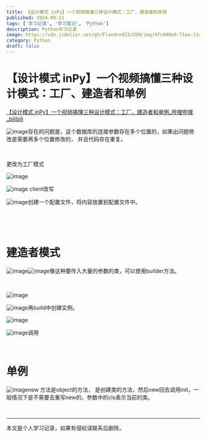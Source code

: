 ```yaml
---
title: 【设计模式 inPy】一个视频搞懂三种设计模式：工厂、建造者和单例
published: 2024-09-13
tags: ['学习记录', '学习笔记', 'Python']
description: Python学习记录
image: https://cdn.jsdelivr.net/gh/Flandre923/CDN/img/4fc008e9-71ea-11ef-a5b1-ba1ea485754b.jpg
category: Python
draft: false
---
```



# 【设计模式 inPy】一个视频搞懂三种设计模式：工厂、建造者和单例

[【设计模式 inPy】一个视频搞懂三种设计模式：工厂、建造者和单例_哔哩哔哩_bilibili](https://www.bilibili.com/video/BV131421876N/?spm_id_from=333.999.0.0&vd_source=f5ab73e8b88cb4cb94d904126cdfeb27)

​![image](https://cdn.jsdelivr.net/gh/Flandre923/CDN/img/5131caea-71ea-11ef-9b0a-ba1ea485754b.png)存在的问题是，这个数据库的连接参数存在多个位置的，如果出问题修改是需要再多个位置修改的， 并且代码存在重复。

‍

更改为工厂模式

​![image](https://cdn.jsdelivr.net/gh/Flandre923/CDN/img/527c4fa1-71ea-11ef-b044-ba1ea485754b.png)​

​![image](https://cdn.jsdelivr.net/gh/Flandre923/CDN/img/53af1dec-71ea-11ef-b8e5-ba1ea485754b.png) client改写

​![image](https://cdn.jsdelivr.net/gh/Flandre923/CDN/img/54bb99d4-71ea-11ef-9cd5-ba1ea485754b.png)创建一个配置文件，将内容放置到配置文件中。

‍

‍

# 建造者模式

​![image](https://cdn.jsdelivr.net/gh/Flandre923/CDN/img/558c8cee-71ea-11ef-92fe-ba1ea485754b.png)​![image](https://cdn.jsdelivr.net/gh/Flandre923/CDN/img/56a545ec-71ea-11ef-8a82-ba1ea485754b.png)像这种要传入大量的参数的类，可以使用builder方法。

‍

​![image](https://cdn.jsdelivr.net/gh/Flandre923/CDN/img/5792a002-71ea-11ef-85b0-ba1ea485754b.png)​

​![image](https://cdn.jsdelivr.net/gh/Flandre923/CDN/img/586fd65d-71ea-11ef-b5a0-ba1ea485754b.png)再build中创建实例。

​![image](https://cdn.jsdelivr.net/gh/Flandre923/CDN/img/595f0673-71ea-11ef-b5d6-ba1ea485754b.png)​

​![image](https://cdn.jsdelivr.net/gh/Flandre923/CDN/img/5a022e46-71ea-11ef-8463-ba1ea485754b.png)调用

‍

# 单例

​![image](https://cdn.jsdelivr.net/gh/Flandre923/CDN/img/5acdccdf-71ea-11ef-a644-ba1ea485754b.png)new 方法是object的方法， 是创建类的方法，然后new回去调用init，一般情况下是不需要去重写new的。参数中的cls表示当前的类。

‍

---
本文是个人学习记录，如果有侵权请联系后删除。
